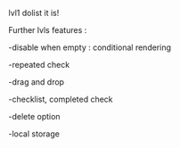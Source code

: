 lvl1 dolist it is!

Further lvls features :

 -disable when empty : conditional rendering
 
 -repeated check
 
 -drag and drop 
 
 -checklist, completed check
 
 -delete option
 
 -local storage
